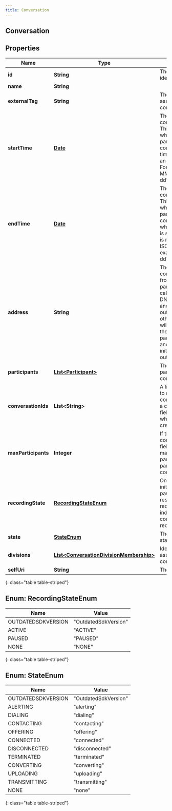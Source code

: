 ```yaml
---
title: Conversation
---
```


## Conversation

## Properties

| Name                | Type                                                                                                     | Description                                                                                                                                                                                                                                                                                                         | Notes      |
| ------------------- | -------------------------------------------------------------------------------------------------------- | ------------------------------------------------------------------------------------------------------------------------------------------------------------------------------------------------------------------------------------------------------------------------------------------------------------------- | ---------- |
| **id**              | <!----><!---->**String**<!---->                                                                          | The globally unique identifier for the object.                                                                                                                                                                                                                                                                      | [optional] |
| **name**            | <!----><!---->**String**<!---->                                                                          |                                                                                                                                                                                                                                                                                                                     | [optional] |
| **externalTag**     | <!----><!---->**String**<!---->                                                                          | The external tag associated with the conversation.                                                                                                                                                                                                                                                                  | [optional] |
| **startTime**       | <!----><!---->[**Date**](Date.md)<!---->                                                                 | The time when the conversation started. This will be the time when the first participant joined the conversation. Date time is represented as an ISO-8601 string. For example: yyyy-MM-ddTHH:mm:ss[.mmm]Z                                                                                                           |            |
| **endTime**         | <!----><!---->[**Date**](Date.md)<!---->                                                                 | The time when the conversation ended. This will be the time when the last participant left the conversation, or null when the conversation is still active. Date time is represented as an ISO-8601 string. For example: yyyy-MM-ddTHH:mm:ss[.mmm]Z                                                                 | [optional] |
| **address**         | <!----><!---->**String**<!---->                                                                          | The address of the conversation as seen from an external participant. For phone calls this will be the DNIS for inbound calls and the ANI for outbound calls. For other media types this will be the address of the destination participant for inbound and the address of the initiating participant for outbound. | [optional] |
| **participants**    | <!----><!---->[**List&lt;Participant&gt;**](Participant.md)<!---->                                       | The list of all participants in the conversation.                                                                                                                                                                                                                                                                   |            |
| **conversationIds** | <!----><!---->**List&lt;String&gt;**<!---->                                                              | A list of conversations to merge into this conversation to create a conference. This field is null except when being used to create a conference.                                                                                                                                                                   | [optional] |
| **maxParticipants** | <!----><!---->**Integer**<!---->                                                                         | If this is a conference conversation, then this field indicates the maximum number of participants allowed to participant in the conference.                                                                                                                                                                        | [optional] |
| **recordingState**  | [**RecordingStateEnum**](#RecordingStateEnum)<!---->                                                     | On update, &#39;paused&#39; initiates a secure pause, &#39;active&#39; resumes any paused recordings; otherwise indicates state of conversation recording.                                                                                                                                                          | [optional] |
| **state**           | [**StateEnum**](#StateEnum)<!---->                                                                       | The conversation&#39;s state                                                                                                                                                                                                                                                                                        | [optional] |
| **divisions**       | <!----><!---->[**List&lt;ConversationDivisionMembership&gt;**](ConversationDivisionMembership.md)<!----> | Identifiers of divisions associated with this conversation                                                                                                                                                                                                                                                          | [optional] |
| **selfUri**         | <!----><!---->**String**<!---->                                                                          | The URI for this object                                                                                                                                                                                                                                                                                             | [optional] |

{: class="table table-striped"}

<a name="RecordingStateEnum"></a>

## Enum: RecordingStateEnum

| Name               | Value                          |
| ------------------ | ------------------------------ |
| OUTDATEDSDKVERSION | &quot;OutdatedSdkVersion&quot; |
| ACTIVE             | &quot;ACTIVE&quot;             |
| PAUSED             | &quot;PAUSED&quot;             |
| NONE               | &quot;NONE&quot;               |

{: class="table table-striped"}

<a name="StateEnum"></a>

## Enum: StateEnum

| Name               | Value                          |
| ------------------ | ------------------------------ |
| OUTDATEDSDKVERSION | &quot;OutdatedSdkVersion&quot; |
| ALERTING           | &quot;alerting&quot;           |
| DIALING            | &quot;dialing&quot;            |
| CONTACTING         | &quot;contacting&quot;         |
| OFFERING           | &quot;offering&quot;           |
| CONNECTED          | &quot;connected&quot;          |
| DISCONNECTED       | &quot;disconnected&quot;       |
| TERMINATED         | &quot;terminated&quot;         |
| CONVERTING         | &quot;converting&quot;         |
| UPLOADING          | &quot;uploading&quot;          |
| TRANSMITTING       | &quot;transmitting&quot;       |
| NONE               | &quot;none&quot;               |

{: class="table table-striped"}

